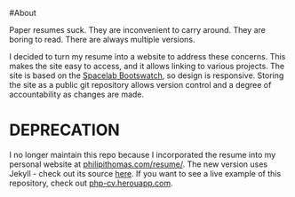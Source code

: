 #About


Paper resumes suck. They are inconvenient to carry around. They are boring to read. There are always multiple versions. 

I decided to turn my resume into a website to address these concerns. This makes the site easy to access, and it allows linking to various projects. The site is based on the [Spacelab Bootswatch](http://bootswatch.com/), so design is responsive. Storing the site as a public git repository allows version control and a degree of accountability as changes are made.  

# DEPRECATION

I no longer maintain this repo because I incorporated the resume into my personal website at [philipithomas.com/resume/](https://www.philipithomas.com/resume/). The new version uses Jekyll - check out its source [here](https://www.github.com/philipithomas/www.philipithomas.com). If you want to see a live example of this repository, check out [php-cv.herouapp.com](http://php-cv.herokuapp.com).


 
